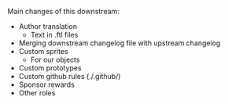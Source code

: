 Main changes of this downstream:
- Author translation
  * Text in .ftl files
- Merging downstream changelog file with upstream changelog
- Custom sprites
  * For our objects
- Custom prototypes
- Custom github rules (./.github/)
- Sponsor rewards
- Other roles
